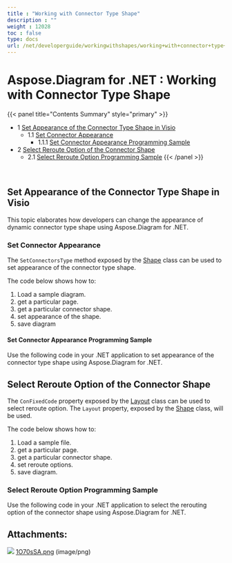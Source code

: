 ```yaml
---
title : "Working with Connector Type Shape" 
description : "" 
weight : 12028 
toc : false
type: docs
url: /net/developerguide/workingwithshapes/working+with+connector+type+shape/
---
```


# Aspose.Diagram for .NET : Working with Connector Type Shape


{{< panel title="Contents Summary" style="primary" >}}
*   1 [Set Appearance of the Connector Type Shape in Visio](#set-appearance-of-the-connector-type-shape-in-visio)
    *   1.1 [Set Connector Appearance](#set-connector-appearance)
        *   1.1.1 [Set Connector Appearance Programming Sample](#set-connector-appearance-programming-sample)
*   2 [Select Reroute Option of the Connector Shape](#select-reroute-option-of-the-connector-shape)
    *   2.1 [Select Reroute Option Programming Sample](#select-reroute-option-programming-sample)
{{< /panel >}}
 

 

## Set Appearance of the Connector Type Shape in Visio

This topic elaborates how developers can change the appearance of dynamic connector type shape using Aspose.Diagram for .NET.

### Set Connector Appearance

The `SetConnectorsType` method exposed by the [Shape](http://www.aspose.com/api/net/diagram/aspose.diagram/shape) class can be used to set appearance of the connector type shape.

The code below shows how to:

1.  Load a sample diagram.
2.  get a particular page.
3.  get a particular connector shape.
4.  set appearance of the shape.
5.  save diagram

#### Set Connector Appearance Programming Sample

Use the following code in your .NET application to set appearance of the connector type shape using Aspose.Diagram for .NET.

## Select Reroute Option of the Connector Shape

The `ConFixedCode` property exposed by the [Layout](http://www.aspose.com/api/net/diagram/aspose.diagram/layout) class can be used to select reroute option. The `Layout` property, exposed by the [Shape](http://www.aspose.com/api/net/diagram/aspose.diagram/shape) class, will be used.

The code below shows how to:

1.  Load a sample file.
2.  get a particular page.
3.  get a particular connector shape.
4.  set reroute options.
5.  save diagram.

### Select Reroute Option Programming Sample

Use the following code in your .NET application to select the rerouting option of the connector shape using Aspose.Diagram for .NET.

## Attachments:

![](https://docs2.aspose.com/diagram/net/images/icons/bullet_blue.gif) [1O70sSA.png](https://docs2.aspose.com/diagram/net/attachments/18350196/18547227.png) (image/png)  

